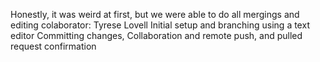 Honestly, it was weird at first, but we were able to do all mergings and editing 
colaborator: Tyrese Lovell
Initial setup and branching using a text editor 
Committing changes, Collaboration and remote push, and pulled request confirmation
